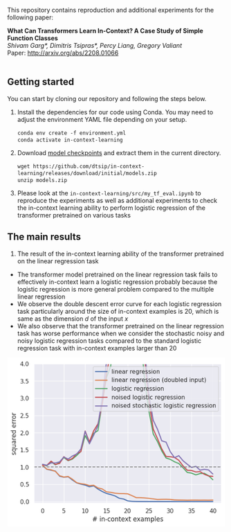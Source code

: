 This repository contains reproduction and additional experiments for the following paper:

**What Can Transformers Learn In-Context? A Case Study of Simple Function Classes** <br>
*Shivam Garg\*, Dimitris Tsipras\*, Percy Liang, Gregory Valiant* <br>
Paper: http://arxiv.org/abs/2208.01066 <br><br>



## Getting started
You can start by cloning our repository and following the steps below.

1. Install the dependencies for our code using Conda. You may need to adjust the environment YAML file depending on your setup.

    ```
    conda env create -f environment.yml
    conda activate in-context-learning
    ```

2. Download [model checkpoints](https://github.com/dtsip/in-context-learning/releases/download/initial/models.zip) and extract them in the current directory.

    ```
    wget https://github.com/dtsip/in-context-learning/releases/download/initial/models.zip
    unzip models.zip
    ```

3. Please look at the ```in-context-learning/src/my_tf_eval.ipynb``` to reproduce the experiments as well as additional experiments to check the in-context learning ability to perform logistic regression of the transformer pretrained on various tasks


##  The main results
1. The result of the in-context learning ability of the transformer pretrained on the linear regression task
*   The transformer model pretrained on the linear regression task fails to effectively in-context learn a logistic regression probably because the logistic regression is more general problem compared to the multiple linear regression
*   We observe the double descent error curve for each logistic regression task particularly around the size of in-context examples is $20$, which is same as the dimension $d$ of the input $x$
*   We also observe that the transformer pretrained on the linear regression task has worse performance when we consider the stochastic noisy and noisy logistic regression tasks compared to the standard logistic regression task with in-context examples larger than $20$
<p align="center">
  <img src="pic/tf_linear.png" alt="The result of the in-context learning ability of the transformer pretrained on the linear regression task" title="The result of the in-context learning ability of the transformer pretrained on the linear regression task" />
</p>

